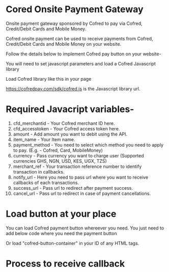 # Cored Onsite Payment Gateway
Onsite payment gateway sponsored by Cofred to pay via Cofred, Credit/Debit Cards and Mobile Money.

Cofred onsite payment can be used to receive payments from Cofred, Credit/Debit Cards and Mobile Money on your website.

Follow the details below to implement Cofred pay button on your website-

You will need to set javascript parameters and load a Cofred Javascript library

Load Cofred library like this in your page
<script src="https://cofredpay.com/sdk/cofred.js"></script>

https://cofredpay.com/sdk/cofred.js is the Javascript library url.

# Required Javacript variables-

1) cfd_merchantid - Your Cofred merchant ID here.
2) cfd_accesstoken - Your Cofred access token here.
3) amount - Add amount you want to debit using the API.
4) item_name - Your Item name.
5) payment_method - You need to select which method you need to apply to pay. (E.g. - Cofred, Card, MobileMoney)
6) currency - Pass currency you want to charge user (Supported currencies GHS, NGN, USD, KES, UGX, TZS)
7) merchant_ref - Your transaction reference number to identify transaction in callbacks.
8) notify_url - Here you need to pass url where you want to receive callbacks of each transactions.
9) success_url - Pass url to redirect after payment success.
10) cancel_url - Pass url to redirect in case of payment cancellations.

# Load button at your place

You can load Cofred payment button whereever you need. You just need to add below code where you need the payment button

<div id="cofred-button-container"></div>

Or load "cofred-button-container" in your ID of any HTML tags.

# Process to receive callback

